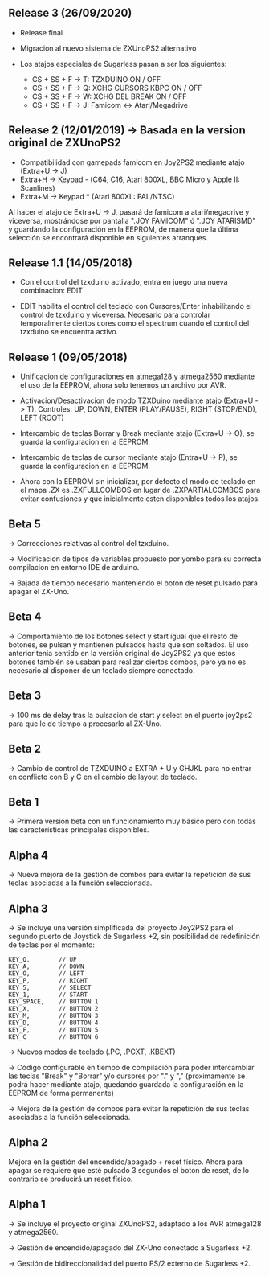 Release 3 (26/09/2020)
----------------------

* Release final
* Migracion al nuevo sistema de ZXUnoPS2 alternativo
* Los atajos especiales de Sugarless pasan a ser los siguientes:

	* CS + SS + F -> T: TZXDUINO ON / OFF
	* CS + SS + F -> Q: XCHG CURSORS KBPC ON / OFF
	* CS + SS + F -> W: XCHG DEL BREAK ON / OFF
	* CS + SS + F -> J: Famicom <-> Atari/Megadrive

Release 2 (12/01/2019) -> Basada en la version original de ZXUnoPS2
-------------------------------------------------------------------

* Compatibilidad con gamepads famicom en Joy2PS2 mediante atajo (Extra+U -> J)
* Extra+H -> Keypad - (C64, C16, Atari 800XL, BBC Micro y Apple II: Scanlines)
* Extra+M -> Keypad * (Atari 800XL: PAL/NTSC)

Al hacer el atajo de Extra+U -> J, pasará de famicom a atari/megadrive y viceversa, mostrándose por pantalla ".JOY FAMICOM" ó ".JOY ATARISMD" y guardando la configuración en la EEPROM, de manera que la última selección se encontrará disponible en siguientes arranques. 

Release 1.1 (14/05/2018)
------------------------

* Con el control del tzxduino activado, entra en juego una nueva combinacion: EDIT

- EDIT habilita el control del teclado con Cursores/Enter inhabilitando el control de tzxduino y viceversa. Necesario para controlar temporalmente ciertos cores como el spectrum cuando el control del tzxduino se encuentra activo.

Release 1 (09/05/2018)
----------------------

* Unificacion de configuraciones en atmega128 y atmega2560 mediante el uso de la EEPROM, ahora solo tenemos un archivo por AVR.

* Activacion/Desactivacion de modo TZXDuino mediante atajo (Extra+U -> T). Controles: UP, DOWN, ENTER (PLAY/PAUSE), RIGHT (STOP/END), LEFT (ROOT)

* Intercambio de teclas Borrar y Break mediante atajo (Extra+U -> O), se guarda la configuracion en la EEPROM.

* Intercambio de teclas de cursor mediante atajo (Entra+U -> P), se guarda la configuracion en la EEPROM.

* Ahora con la EEPROM sin inicializar, por defecto el modo de teclado en el mapa .ZX es .ZXFULLCOMBOS en lugar de .ZXPARTIALCOMBOS para evitar confusiones y que inicialmente esten disponibles todos los atajos.

Beta 5
------

-> Correcciones relativas al control del tzxduino.

-> Modificacion de tipos de variables propuesto por yombo para su correcta compilacion en entorno IDE de arduino.

-> Bajada de tiempo necesario manteniendo el boton de reset pulsado para apagar el ZX-Uno.

Beta 4
------

-> Comportamiento de los botones select y start igual que el resto de botones, se pulsan y mantienen pulsados hasta que son soltados. El uso anterior tenia sentido en la versión original de Joy2PS2 ya que estos botones también se usaban para realizar ciertos combos, pero ya no es necesario al disponer de un teclado siempre conectado.

Beta 3
------

-> 100 ms de delay tras la pulsacion de start y select en el puerto joy2ps2 para que le de tiempo a procesarlo al ZX-Uno.

Beta 2
------

-> Cambio de control de TZXDUINO a EXTRA + U y GHJKL para no entrar en conflicto con B y C en el cambio de layout de teclado.

Beta 1
------

-> Primera versión beta con un funcionamiento muy básico pero con todas las características principales disponibles.

Alpha 4
------

-> Nueva mejora de la gestión de combos para evitar la repetición de sus teclas asociadas a la función seleccionada.

Alpha 3
------

-> Se incluye una versión simplificada del proyecto Joy2PS2 para el segundo puerto de Joystick de Sugarless +2, sin posibilidad de redefinición de teclas por el momento:

	KEY_Q,        // UP
	KEY_A,        // DOWN
	KEY_O,        // LEFT
	KEY_P,        // RIGHT
	KEY_5,	      // SELECT
	KEY_1,	      // START
	KEY_SPACE,    // BUTTON 1
	KEY_X,        // BUTTON 2
	KEY_M,        // BUTTON 3
	KEY_D,        // BUTTON 4
	KEY_F,        // BUTTON 5
	KEY_C         // BUTTON 6

-> Nuevos modos de teclado (.PC, .PCXT, .KBEXT)

-> Código configurable en tiempo de compilación para poder intercambiar las teclas "Break" y "Borrar" y/o cursores por "." y "," (proximamente se podrá hacer mediante atajo, quedando guardada la configuración en la EEPROM de forma permanente)

-> Mejora de la gestión de combos para evitar la repetición de sus teclas asociadas a la función seleccionada.

Alpha 2
------

Mejora en la gestión del encendido/apagado + reset físico. Ahora para apagar se requiere que esté pulsado 3 segundos el boton de reset, de lo contrario se producirá un reset físico. 

Alpha 1
------

-> Se incluye el proyecto original ZXUnoPS2, adaptado a los AVR atmega128 y atmega2560.

-> Gestión de encendido/apagado del ZX-Uno conectado a Sugarless +2.

-> Gestión de bidireccionalidad del puerto PS/2 externo de Sugarless +2.

